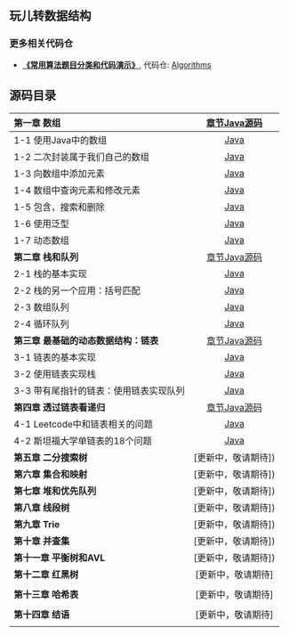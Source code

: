 ## 玩儿转数据结构 




### 更多相关代码仓

* [**《常用算法题目分类和代码演示》**](), 代码仓: [Algorithms](https://github.com/dcg123/algorithm)



## 源码目录 
| **第一章 数组** | [章节Java源码](Arrays/) | 
| :--- | :---: | 
| 1-1 使用Java中的数组 | [Java](Arrays/ArrayBasics) |
| 1-2 二次封装属于我们自己的数组 | [Java](Arrays/CreateOurOwnArray/) |
| 1-3 向数组中添加元素 | [Java](Arrays/AddElementInArray/) |
| 1-4 数组中查询元素和修改元素 | [Java](Arrays/QueryAndUpdateElement/) |
| 1-5 包含，搜索和删除 | [Java](Arrays/ContainFindAndRemove/) |
| 1-6 使用泛型 | [Java](Arrays/GenericDataStructures/) |
| 1-7 动态数组 | [Java](Arrays/DynamicArray/) |
| **第二章 栈和队列** |  [章节Java源码](Arrays/) |
| 2-1 栈的基本实现 | [Java](Stacks-and-Queues/ArrayStack) |
| 2-2 栈的另一个应用：括号匹配 | [Java](Stacks-and-Queues/AStackProblemInLeetcode) |
| 2-3 数组队列 | [Java](Stacks-and-Queues/ArrayQueue) |
| 2-4 循环队列 | [Java](Stacks-and-Queues/LoopQueue) |
| **第三章 最基础的动态数据结构：链表** | [章节Java源码](Linked-List) |
| 3-1 链表的基本实现 | [Java](Linked-List/Linked) |
| 3-2 使用链表实现栈 | [Java](Linked-List/ImplementStackinkedList) |
| 3-3 带有尾指针的链表：使用链表实现队列 | [Java](Linked-List/ImplementQueueLinkedList) |
| **第四章 透过链表看递归** | [章节Java源码](Recursion) |
|4-1  Leetcode中和链表相关的问题 | [Java](Recursion/LinkedListProblemsLeetcode) |
| 4-2  斯坦福大学单链表的18个问题 | [Java](Recursion/StanfordLinkedListProblems) |
| **第五章 二分搜索树** | [更新中，敬请期待]) |
| **第六章 集合和映射** | [更新中，敬请期待]) |
| **第七章 堆和优先队列** | [更新中，敬请期待]) |
| **第八章 线段树** |[更新中，敬请期待]) |
| **第九章 Trie** | [更新中，敬请期待]) |
| **第十章 并查集** | [更新中，敬请期待]) |
| **第十一章 平衡树和AVL** | [更新中，敬请期待]) |
| **第十二章 红黑树** | [更新中，敬请期待] |
| | |
| **第十三章 哈希表** | [更新中，敬请期待] |
| | |
| **第十四章 结语** | [更新中，敬请期待] |
| | |

